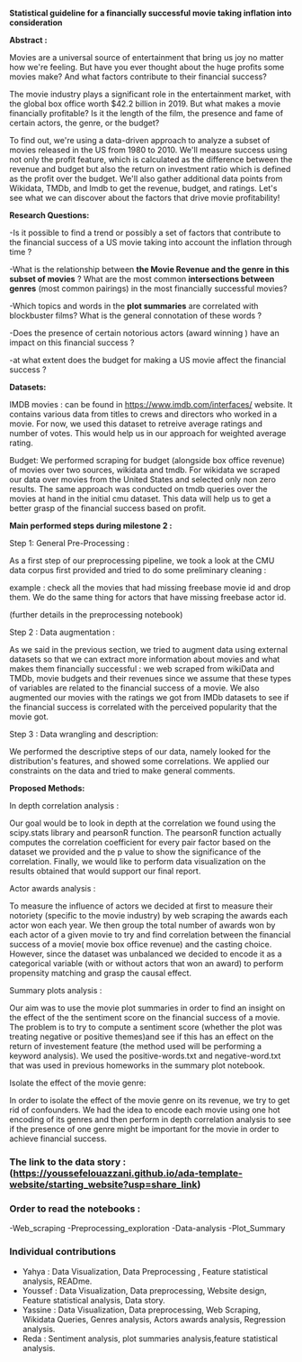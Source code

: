 **Statistical guideline for a financially successful movie taking inflation into consideration**


**Abstract :**

Movies are a universal source of entertainment that bring us joy no matter how we're feeling. But have you ever thought about the huge profits some movies make? And what factors contribute to their financial success?

The movie industry plays a significant role in the entertainment market, with the global box office worth $42.2 billion in 2019. But what makes a movie financially profitable? Is it the length of the film, the presence and fame of certain actors, the genre, or the budget?

To find out, we're using a data-driven approach to analyze a subset of movies released in the US from 1980 to 2010. We'll measure success using not only the profit feature, which is calculated as the difference between the revenue and budget but also the return on investment ratio which is defined as the profit over the budget. We'll also gather additional data points from Wikidata, TMDb, and Imdb to get the revenue, budget, and ratings. Let's see what we can discover about the factors that drive movie profitability!


**Research Questions:**

-Is it possible to find a trend or possibly a set of factors that contribute to the financial success of a US movie taking into account the inflation through time ?

-What is the relationship between **the Movie Revenue and the genre in this subset of movies** ? What are the most common **intersections between genres** (most common pairings) in the most financially successful movies?

-Which topics and words in the **plot summaries** are correlated with blockbuster films? What is the general connotation of these words ? 

-Does the presence of certain notorious actors (award winning ) have an impact on this financial success ?

-at what extent does the budget for making a US movie affect the financial success ?  



**Datasets:**

IMDB movies : can be found in https://www.imdb.com/interfaces/ website. It contains 
various data from titles to crews and directors who worked in a movie.
For now, we used this dataset to retreive average ratings and number of votes.
This would help us in our approach for weighted average rating.

Budget: We performed scraping for budget (alongside box office revenue) of movies over two sources, wikidata
and tmdb. For wikidata we scraped our data over movies from the United States
and selected only non zero results. The same approach was conducted on tmdb queries
over the movies at hand in the initial cmu dataset. This data will help us
to get a better grasp of the financial success based on profit.



**Main performed steps during milestone 2 :**



Step 1: General Pre-Processing :

As a first step of our preprocessing pipeline, we took a look at the CMU data corpus first provided and tried to do some preliminary cleaning : 

example : check all the movies that had missing freebase movie id and drop them. We do the same thing for actors that have missing freebase actor id. 

(further details in the preprocessing notebook)

Step 2 : Data augmentation :

As we said in the previous section, we tried to augment data using external datasets so that we can extract more information about movies and what makes them financially successful : we web scraped from wikiData and TMDb, movie budgets and their revenues since we assume that these types of variables are related to the financial success of a movie. We also augmented our movies with the ratings we got from IMDb datasets to see if the financial success is correlated with the perceived popularity that the movie got. 

Step 3 : Data wrangling and description:

We performed the descriptive steps of our data, namely looked for the distribution's features, and showed some correlations. We applied our constraints on the data and tried to make general comments.


**Proposed Methods:**

In depth correlation analysis :

Our goal would be to look in depth at the correlation we found using the  scipy.stats library and pearsonR function. The pearsonR function actually computes the correlation coefficient for every pair factor based on the dataset we provided and the p value to show the significance of the correlation. Finally, we would like to perform data visualization on the results obtained that would support our final report.

Actor awards analysis :

To measure the influence of actors we decided at first to measure their notoriety (specific to the movie industry) by web scraping the awards each actor won each year. We then group the total number of awards won by each actor of a given movie to try and find correlation between the financial success of a movie( movie box office revenue) and the casting choice. However, since the dataset was unbalanced we decided to encode it as a categorical variable (with or without actors that won an award) to perform propensity matching and grasp the causal effect. 

Summary plots analysis :

Our aim was to use the movie plot summaries in order to find an insight on the effect of the the sentiment score on the financial success of a movie. The problem is to try to compute a sentiment score (whether the plot was treating negative or positive themes)and see if this has an effect on the return of investement feature (the method used will be performing a keyword analysis).
We used the positive-words.txt and negative-word.txt that was used in previous homeworks in the summary plot notebook. 

Isolate the effect of the movie genre:

In order to isolate the effect of the movie genre on its revenue, we try to get rid of confounders. We had the idea to encode each movie using one hot encoding of its genres and then perform in depth correlation analysis to see if the presence of one genre might be important for the movie in order to achieve financial success. 

### The link to the data story : (<https://youssefelouazzani.github.io/ada-template-website/starting_website?usp=share_link>)

### Order to read the notebooks : 
-Web_scraping
-Preprocessing_exploration
-Data-analysis
-Plot_Summary

### Individual contributions

- Yahya : Data Visualization, Data Preprocessing , Feature statistical analysis, READme.
- Youssef : Data Visualization, Data preprocessing, Website design, Feature statistical analysis, Data story.
- Yassine : Data Visualization, Data preprocessing, Web Scraping, Wikidata Queries, Genres analysis, Actors awards analysis, Regression analysis.
- Reda : Sentiment analysis, plot summaries analysis,feature statistical analysis.

